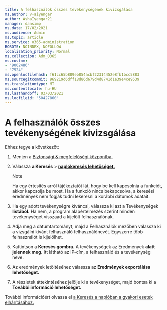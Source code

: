 ```yaml
---
title: A felhasználók összes tevékenységének kivizsgálása
ms.author: v-aiyengar
author: AshaIyengar21
manager: dansimp
ms.date: 17/02/2021
ms.audience: Admin
ms.topic: article
ms.service: o365-administration
ROBOTS: NOINDEX, NOFOLLOW
localization_priority: Normal
ms.collection: Adm_O365
ms.custom:
- "9002486"
- "7524"
ms.openlocfilehash: f61cc65b889eb854acbf22314452e8fb1bcc5883
ms.sourcegitcommit: 969219d6dff18d86d679d4d8741d1e39e4ce9539
ms.translationtype: MT
ms.contentlocale: hu-HU
ms.lasthandoff: 03/03/2021
ms.locfileid: "50427860"
---
```

# <a name="investigate-all-the-users-activities"></a>A felhasználók összes tevékenységének kivizsgálása

Ehhez tegye a következőt:

1. Menjen a [Biztonsági & megfelelőségi központba.](https://go.microsoft.com/fwlink/p/?linkid=2077143)
1. Válassza **a Keresés**  >  **[naplókeresés lehetőséget.](https://go.microsoft.com/fwlink/?linkid=2103759)**
    > [!NOTE]
    > Ha egy értesítés arról tájékoztatót lát, hogy be kell kapcsolnia a funkciót, akkor kapcsolja be most. Ha a funkció nincs bekapcsolva, a keresési eredmények nem fogják tudni lekeresni a korábbi dátumok adatait.

1. Ha egy adott tevékenységre kíváncsi, válassza ki azt a Tevékenységek **listából.** Ha nem, a program alapértelmezés szerint minden tevékenységet visszaad a kijelölt felhasználónak.
1. Adja meg a dátumtartományt, majd a Felhasználók mezőben válassza ki a vizsgálni kívánt felhasználó felhasználónevét.  Egyszerre több felhasználót is kijelölhet.
1. Kattintson a **Keresés gombra.** A tevékenységek az Eredmények **alatt jelennek meg.** Itt látható az IP-cím, a felhasználó és a tevékenység neve.
1. Az eredmények letöltéséhez válassza az **Eredmények exportálása lehetőséget.**
1. A részletek áttekintéséhez jelölje ki a tevékenységet, majd bontsa ki a **További információ lehetőséget.**

További információért olvassa el [a Keresés a naplóban a gyakori esetek elhárításához.](https://go.microsoft.com/fwlink/?linkid=2103944)